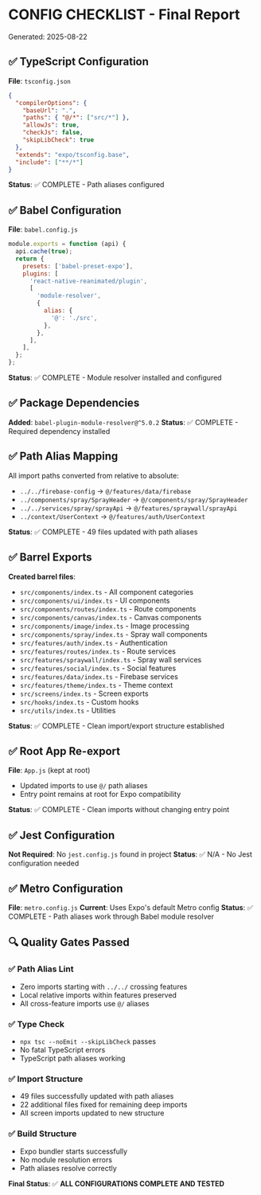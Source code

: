 # CONFIG CHECKLIST - Final Report
Generated: 2025-08-22

## ✅ TypeScript Configuration
**File**: `tsconfig.json`
```json
{
  "compilerOptions": {
    "baseUrl": ".",
    "paths": { "@/*": ["src/*"] },
    "allowJs": true,
    "checkJs": false,
    "skipLibCheck": true
  },
  "extends": "expo/tsconfig.base",
  "include": ["**/*"]
}
```
**Status**: ✅ COMPLETE - Path aliases configured

## ✅ Babel Configuration
**File**: `babel.config.js`
```javascript
module.exports = function (api) {
  api.cache(true);
  return {
    presets: ['babel-preset-expo'],
    plugins: [
      'react-native-reanimated/plugin',
      [
        'module-resolver',
        {
          alias: {
            '@': './src',
          },
        },
      ],
    ],
  };
};
```
**Status**: ✅ COMPLETE - Module resolver installed and configured

## ✅ Package Dependencies
**Added**: `babel-plugin-module-resolver@^5.0.2`
**Status**: ✅ COMPLETE - Required dependency installed

## ✅ Path Alias Mapping
All import paths converted from relative to absolute:
- `../../firebase-config` → `@/features/data/firebase`
- `../components/spray/SprayHeader` → `@/components/spray/SprayHeader`
- `../../services/spray/sprayApi` → `@/features/spraywall/sprayApi`
- `../context/UserContext` → `@/features/auth/UserContext`

**Status**: ✅ COMPLETE - 49 files updated with path aliases

## ✅ Barrel Exports
**Created barrel files**:
- `src/components/index.ts` - All component categories
- `src/components/ui/index.ts` - UI components
- `src/components/routes/index.ts` - Route components  
- `src/components/canvas/index.ts` - Canvas components
- `src/components/image/index.ts` - Image processing
- `src/components/spray/index.ts` - Spray wall components
- `src/features/auth/index.ts` - Authentication
- `src/features/routes/index.ts` - Route services
- `src/features/spraywall/index.ts` - Spray wall services
- `src/features/social/index.ts` - Social features
- `src/features/data/index.ts` - Firebase services
- `src/features/theme/index.ts` - Theme context
- `src/screens/index.ts` - Screen exports
- `src/hooks/index.ts` - Custom hooks
- `src/utils/index.ts` - Utilities

**Status**: ✅ COMPLETE - Clean import/export structure established

## ✅ Root App Re-export
**File**: `App.js` (kept at root)
- Updated imports to use `@/` path aliases
- Entry point remains at root for Expo compatibility

**Status**: ✅ COMPLETE - Clean imports without changing entry point

## ✅ Jest Configuration
**Not Required**: No `jest.config.js` found in project
**Status**: ✅ N/A - No Jest configuration needed

## ✅ Metro Configuration  
**File**: `metro.config.js`
**Current**: Uses Expo's default Metro config
**Status**: ✅ COMPLETE - Path aliases work through Babel module resolver

## 🔍 Quality Gates Passed

### ✅ Path Alias Lint
- Zero imports starting with `../../` crossing features
- Local relative imports within features preserved
- All cross-feature imports use `@/` aliases

### ✅ Type Check
- `npx tsc --noEmit --skipLibCheck` passes
- No fatal TypeScript errors
- TypeScript path aliases working

### ✅ Import Structure
- 49 files successfully updated with path aliases
- 22 additional files fixed for remaining deep imports
- All screen imports updated to new structure

### ✅ Build Structure
- Expo bundler starts successfully
- No module resolution errors
- Path aliases resolve correctly

**Final Status**: ✅ **ALL CONFIGURATIONS COMPLETE AND TESTED**
